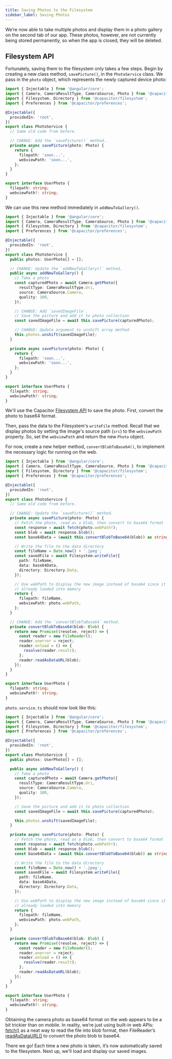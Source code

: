```yaml
---
title: Saving Photos to the Filesystem
sidebar_label: Saving Photos
---
```


<head>
  <title>Saving Photos to the Filesystem with Angular | Ionic Capacitor Camera</title>
  <meta
    name="description"
    content="We’re now able to take multiple photos and display them in a photo gallery. Learn how to save these photos to the filesystem using the Ionic Capacitor Filesystem API."
  />
</head>

We’re now able to take multiple photos and display them in a photo gallery on the second tab of our app. These photos, however, are not currently being stored permanently, so when the app is closed, they will be deleted.

## Filesystem API

Fortunately, saving them to the filesystem only takes a few steps. Begin by creating a new class method, `savePicture()`, in the `PhotoService` class. We pass in the `photo` object, which represents the newly captured device photo:

```ts
import { Injectable } from '@angular/core';
import { Camera, CameraResultType, CameraSource, Photo } from '@capacitor/camera';
import { Filesystem, Directory } from '@capacitor/filesystem';
import { Preferences } from '@capacitor/preferences';

@Injectable({
  providedIn: 'root',
})
export class PhotoService {
  // Same old code from before.

  // CHANGE: Add the `savePicture()` method.
  private async savePicture(photo: Photo) {
    return {
      filepath: 'soon...',
      webviewPath: 'soon...',
    };
  }
}

export interface UserPhoto {
  filepath: string;
  webviewPath?: string;
}
```

We can use this new method immediately in `addNewToGallery()`.

```ts
import { Injectable } from '@angular/core';
import { Camera, CameraResultType, CameraSource, Photo } from '@capacitor/camera';
import { Filesystem, Directory } from '@capacitor/filesystem';
import { Preferences } from '@capacitor/preferences';

@Injectable({
  providedIn: 'root',
})
export class PhotoService {
  public photos: UserPhoto[] = [];

  // CHANGE: Update the `addNewToGallery()` method.
  public async addNewToGallery() {
    // Take a photo
    const capturedPhoto = await Camera.getPhoto({
      resultType: CameraResultType.Uri,
      source: CameraSource.Camera,
      quality: 100,
    });

    // CHANGE: Add `savedImageFile`.
    // Save the picture and add it to photo collection
    const savedImageFile = await this.savePicture(capturedPhoto);

    // CHANGE: Update argument to unshift array method
    this.photos.unshift(savedImageFile);
  }

  private async savePicture(photo: Photo) {
    return {
      filepath: 'soon...',
      webviewPath: 'soon...',
    };
  }
}

export interface UserPhoto {
  filepath: string;
  webviewPath?: string;
}
```

We'll use the Capacitor [Filesystem API](../../native/filesystem.md) to save the photo. First, convert the photo to base64 format.

Then, pass the data to the Filesystem's `writeFile` method. Recall that we display photos by setting the image's source path (`src`) to the `webviewPath` property. So, set the `webviewPath` and return the new `Photo` object.

For now, create a new helper method, `convertBlobToBase64()`, to implement the necessary logic for running on the web.

```ts
import { Injectable } from '@angular/core';
import { Camera, CameraResultType, CameraSource, Photo } from '@capacitor/camera';
import { Filesystem, Directory } from '@capacitor/filesystem';
import { Preferences } from '@capacitor/preferences';

@Injectable({
  providedIn: 'root',
})
export class PhotoService {
  // Same old code from before.

  // CHANGE: Update the `savePicture()` method.
  private async savePicture(photo: Photo) {
    // Fetch the photo, read as a blob, then convert to base64 format
    const response = await fetch(photo.webPath!);
    const blob = await response.blob();
    const base64Data = (await this.convertBlobToBase64(blob)) as string;

    // Write the file to the data directory
    const fileName = Date.now() + '.jpeg';
    const savedFile = await Filesystem.writeFile({
      path: fileName,
      data: base64Data,
      directory: Directory.Data,
    });

    // Use webPath to display the new image instead of base64 since it's
    // already loaded into memory
    return {
      filepath: fileName,
      webviewPath: photo.webPath,
    };
  }

  // CHANGE: Add the `convertBlobToBase64` method.
  private convertBlobToBase64(blob: Blob) {
    return new Promise((resolve, reject) => {
      const reader = new FileReader();
      reader.onerror = reject;
      reader.onload = () => {
        resolve(reader.result);
      };
      reader.readAsDataURL(blob);
    });
  }
}

export interface UserPhoto {
  filepath: string;
  webviewPath?: string;
}
```

`photo.service.ts` should now look like this:

```ts
import { Injectable } from '@angular/core';
import { Camera, CameraResultType, CameraSource, Photo } from '@capacitor/camera';
import { Filesystem, Directory } from '@capacitor/filesystem';
import { Preferences } from '@capacitor/preferences';

@Injectable({
  providedIn: 'root',
})
export class PhotoService {
  public photos: UserPhoto[] = [];

  public async addNewToGallery() {
    // Take a photo
    const capturedPhoto = await Camera.getPhoto({
      resultType: CameraResultType.Uri,
      source: CameraSource.Camera,
      quality: 100,
    });

    // Save the picture and add it to photo collection
    const savedImageFile = await this.savePicture(capturedPhoto);

    this.photos.unshift(savedImageFile);
  }

  private async savePicture(photo: Photo) {
    // Fetch the photo, read as a blob, then convert to base64 format
    const response = await fetch(photo.webPath!);
    const blob = await response.blob();
    const base64Data = (await this.convertBlobToBase64(blob)) as string;

    // Write the file to the data directory
    const fileName = Date.now() + '.jpeg';
    const savedFile = await Filesystem.writeFile({
      path: fileName,
      data: base64Data,
      directory: Directory.Data,
    });

    // Use webPath to display the new image instead of base64 since it's
    // already loaded into memory
    return {
      filepath: fileName,
      webviewPath: photo.webPath,
    };
  }

  private convertBlobToBase64(blob: Blob) {
    return new Promise((resolve, reject) => {
      const reader = new FileReader();
      reader.onerror = reject;
      reader.onload = () => {
        resolve(reader.result);
      };
      reader.readAsDataURL(blob);
    });
  }
}

export interface UserPhoto {
  filepath: string;
  webviewPath?: string;
}
```

Obtaining the camera photo as base64 format on the web appears to be a bit trickier than on mobile. In reality, we’re just using built-in web APIs: [fetch()](https://developer.mozilla.org/en-US/docs/Web/API/Fetch_API) as a neat way to read the file into blob format, then FileReader’s [readAsDataURL()](https://developer.mozilla.org/en-US/docs/Web/API/FileReader/readAsDataURL) to convert the photo blob to base64.

There we go! Each time a new photo is taken, it’s now automatically saved to the filesystem. Next up, we'll load and display our saved images.
